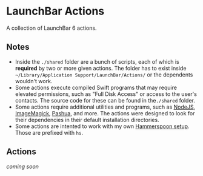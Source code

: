 # LaunchBar Actions

A collection of LaunchBar 6 actions.

## Notes

- Inside the `./shared` folder are a bunch of scripts, each of which is **required** by two or more given actions. The folder has to exist inside `~/Library/Application Support/LaunchBar/Actions/` or the dependents wouldn't work.
- Some actions execute compiled Swift programs that may require elevated permissions, such as "Full Disk Access" or access to the user's contacts. The source code for these can be found in the`./shared` folder.
- Some actions require additional utilities and programs, such as [NodeJS](https://nodejs.org/en/), [ImageMagick](https://imagemagick.org/), [Pashua](https://github.com/BlueM/Pashua), and more. The actions were designed to look for their dependencies in their default installation directories.
- Some actions are intented to work with my own [Hammerspoon setup](https://github.com/roeybiran/.hammerspoon). Those are prefixed with `hs`.

## Actions

_coming soon_
